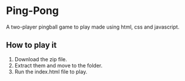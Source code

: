 # Ping-Pong
A two-player pingball game to play made using html, css and javascript. 

## How to play it
1. Download the zip file.
2. Extract them and move to the folder.
3. Run the index.html file to play.
